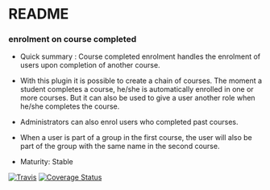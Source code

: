 # README #


### enrolment on course completed

* Quick summary : Course completed enrolment handles the enrolment of users upon completion of another course.
* With this plugin it is possible to create a chain of courses.  The moment a student completes a course, he/she
  is automatically enrolled in one or more courses. But it can also be used to give a user another role when he/she
  completes the course.
* Administrators can also enrol users who completed past courses.
* When a user is part of a group in the first course, the user will also be part of the group with the same name in the second course.

* Maturity: Stable

[![Travis](https://travis-ci.com/ewallah/moodle-enrol_coursecompleted.svg?branch=main)](https://travis-ci.com/ewallah/moodle-enrol_coursecompleted)
[![Coverage Status](https://coveralls.io/repos/github/ewallah/moodle-enrol_coursecompleted/badge.svg?branch=main)](https://coveralls.io/github/ewallah/moodle-enrol_coursecompleted?branch=main)
